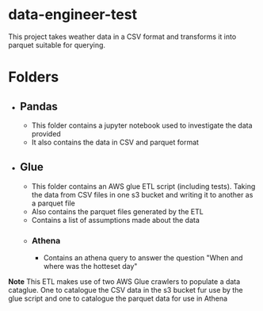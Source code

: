 # data-engineer-test

This project takes weather data in a CSV format and transforms it into parquet suitable for querying.

# Folders

* ## Pandas
  * This folder contains a jupyter notebook used to investigate the data provided
  * It also contains the data in CSV and parquet format

* ##  Glue
  * This folder contains an AWS glue ETL script (including tests). Taking the data from  CSV files in one s3 bucket and writing it to another as  a parquet file
  * Also contains the parquet files generated by the ETL
  * Contains a list of assumptions made about the data
  * ### Athena
    * Contains an athena query to answer the question "When and where was the hotteset day"
 
**Note** This ETL makes use of two AWS Glue crawlers to populate a data cataglue. One to catalogue the CSV data in the s3 bucket fur use by the glue script and one to catalogue the parquet data for use in Athena

